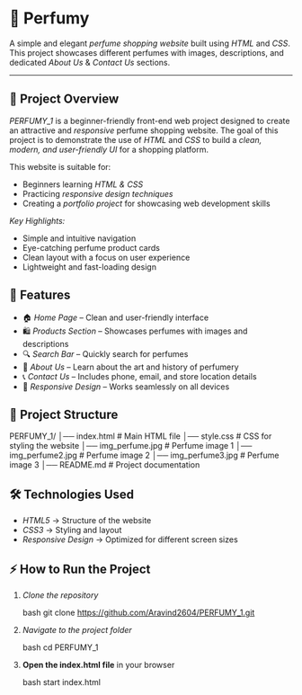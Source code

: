 # 🌸 Perfumy

A simple and elegant *perfume shopping website* built using *HTML* and *CSS*.
This project showcases different perfumes with images, descriptions, and dedicated *About Us* & *Contact Us* sections.

---

## 📝 Project Overview

*PERFUMY\_1* is a beginner-friendly front-end web project designed to create an attractive and *responsive* perfume shopping website.
The goal of this project is to demonstrate the use of *HTML* and *CSS* to build a *clean, modern, and user-friendly UI* for a shopping platform.

This website is suitable for:

* Beginners learning *HTML & CSS*
* Practicing *responsive design techniques*
* Creating a *portfolio project* for showcasing web development skills

*Key Highlights:*

* Simple and intuitive navigation
* Eye-catching perfume product cards
* Clean layout with a focus on user experience
* Lightweight and fast-loading design


## 🚀 Features

* 🏠 *Home Page* – Clean and user-friendly interface
* 🛍 *Products Section* – Showcases perfumes with images and descriptions
* 🔍 *Search Bar* – Quickly search for perfumes
* 📖 *About Us* – Learn about the art and history of perfumery
* 📞 *Contact Us* – Includes phone, email, and store location details
* 📱 *Responsive Design* – Works seamlessly on all devices



## 📂 Project Structure


PERFUMY_1/
│── index.html          # Main HTML file
│── style.css           # CSS for styling the website
│── img_perfume.jpg     # Perfume image 1
│── img_perfume2.jpg    # Perfume image 2
│── img_perfume3.jpg    # Perfume image 3
│── README.md           # Project documentation




## 🛠 Technologies Used

* *HTML5* → Structure of the website
* *CSS3* → Styling and layout
* *Responsive Design* → Optimized for different screen sizes




## ⚡ How to Run the Project

1. *Clone the repository*

   bash
   git clone https://github.com/Aravind2604/PERFUMY_1.git
   

2. *Navigate to the project folder*

   bash
   cd PERFUMY_1
   

3. **Open the index.html file** in your browser

   bash
   start index.html
   

